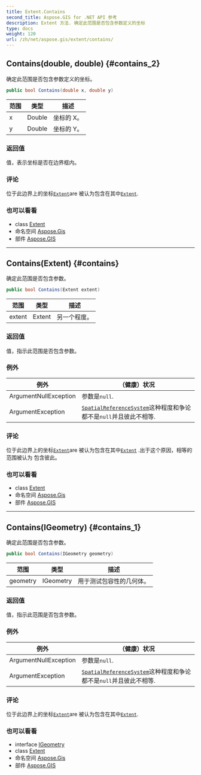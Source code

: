 ```yaml
---
title: Extent.Contains
second_title: Aspose.GIS for .NET API 参考
description: Extent 方法. 确定此范围是否包含参数定义的坐标
type: docs
weight: 120
url: /zh/net/aspose.gis/extent/contains/
---
```

## Contains(double, double) {#contains_2}

确定此范围是否包含参数定义的坐标。

```csharp
public bool Contains(double x, double y)
```

| 范围 | 类型 | 描述 |
| --- | --- | --- |
| x | Double | 坐标的 X。 |
| y | Double | 坐标的 Y。 |

### 返回值

值，表示坐标是否在边界框内。

### 评论

位于此边界上的坐标[`Extent`](../)are 被认为包含在其中[`Extent`](../).

### 也可以看看

* class [Extent](../)
* 命名空间 [Aspose.Gis](../../extent/)
* 部件 [Aspose.GIS](../../../)

---

## Contains(Extent) {#contains}

确定此范围是否包含参数。

```csharp
public bool Contains(Extent extent)
```

| 范围 | 类型 | 描述 |
| --- | --- | --- |
| extent | Extent | 另一个程度。 |

### 返回值

值，指示此范围是否包含参数。

### 例外

| 例外 | （健康）状况 |
| --- | --- |
| ArgumentNullException | 参数是`null`. |
| ArgumentException | [`SpatialReferenceSystem`](../spatialreferencesystem/)这种程度和争论都不是`null`并且彼此不相等. |

### 评论

位于此边界上的坐标[`Extent`](../)are 被认为包含在其中[`Extent`](../) .出于这个原因，相等的范围被认为 包含彼此。

### 也可以看看

* class [Extent](../)
* 命名空间 [Aspose.Gis](../../extent/)
* 部件 [Aspose.GIS](../../../)

---

## Contains(IGeometry) {#contains_1}

确定此范围是否包含参数。

```csharp
public bool Contains(IGeometry geometry)
```

| 范围 | 类型 | 描述 |
| --- | --- | --- |
| geometry | IGeometry | 用于测试包容性的几何体。 |

### 返回值

值，指示此范围是否包含参数。

### 例外

| 例外 | （健康）状况 |
| --- | --- |
| ArgumentNullException | 参数是`null`. |
| ArgumentException | [`SpatialReferenceSystem`](../spatialreferencesystem/)这种程度和争论都不是`null`并且彼此不相等. |

### 评论

位于此边界上的坐标[`Extent`](../)are 被认为包含在其中[`Extent`](../).

### 也可以看看

* interface [IGeometry](../../../aspose.gis.geometries/igeometry/)
* class [Extent](../)
* 命名空间 [Aspose.Gis](../../extent/)
* 部件 [Aspose.GIS](../../../)


